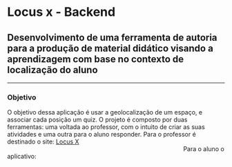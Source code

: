 <h1>Locus x - Backend</h1>
<h2>Desenvolvimento de uma ferramenta de autoria
para a produção de material didático visando a
aprendizagem com base no contexto de localização
do aluno</h2>
<hr/>
<h3>Objetivo</h3>
  O objetivo dessa aplicação é usar a geolocalização de um espaço, e associar cada posição um quiz. O projeto é composto por duas ferramentas: uma voltada ao professor, com o intuito de criar as suas atividades e uma outra para o aluno responder.
   Para o professor é destinado o site:
   <a href="https://locusx.herokuapp.com/" target="_blank">Locus X</a>
   <img source="./assets/Screenshot from 2021-08-11 08-16-22.png" width=200 heigth=200/>
   <img source="./assets/Screenshot from 2021-08-11 08-16-44.png" width=200 heigth=200/>
   <img source="./assets/Screenshot from 2021-08-11 08-17-26.png" width=200 heigth=200/>
   Para o aluno o aplicativo:

